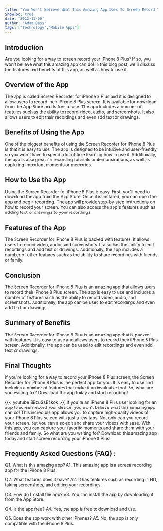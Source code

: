 ```yaml
---
title: "You Won't Believe What This Amazing App Does To Screen Record Your iPhone 8 Plus!"
ShowToc: true 
date: "2022-11-09"
author: "Adam Bass" 
tags: ["Technology","Mobile Apps"]
---
```

## Introduction

Are you looking for a way to screen record your iPhone 8 Plus? If so, you won't believe what this amazing app can do! In this blog post, we'll discuss the features and benefits of this app, as well as how to use it. 

## Overview of the App

The app is called Screen Recorder for iPhone 8 Plus and it is designed to allow users to record their iPhone 8 Plus screen. It is available for download from the App Store and is free to use. The app includes a number of features such as the ability to record video, audio, and screenshots. It also allows users to edit their recordings and even add text or drawings. 

## Benefits of Using the App

One of the biggest benefits of using the Screen Recorder for iPhone 8 Plus is that it is easy to use. The app is designed to be intuitive and user-friendly, so you won't have to spend a lot of time learning how to use it. Additionally, the app is also great for recording tutorials or demonstrations, as well as capturing important moments or memories. 

## How to Use the App

Using the Screen Recorder for iPhone 8 Plus is easy. First, you'll need to download the app from the App Store. Once it is installed, you can open the app and begin recording. The app will provide step-by-step instructions on how to record your screen. You can also access the app's features such as adding text or drawings to your recordings. 

## Features of the App

The Screen Recorder for iPhone 8 Plus is packed with features. It allows users to record video, audio, and screenshots. It also has the ability to edit recordings and add text or drawings. Additionally, the app includes a number of other features such as the ability to share recordings with friends or family. 

## Conclusion

The Screen Recorder for iPhone 8 Plus is an amazing app that allows users to record their iPhone 8 Plus screen. The app is easy to use and includes a number of features such as the ability to record video, audio, and screenshots. Additionally, the app can be used to edit recordings and even add text or drawings. 

## Summary of Benefits

The Screen Recorder for iPhone 8 Plus is an amazing app that is packed with features. It is easy to use and allows users to record their iPhone 8 Plus screen. Additionally, the app can be used to edit recordings and even add text or drawings. 

## Final Thoughts

If you're looking for a way to record your iPhone 8 Plus screen, the Screen Recorder for iPhone 8 Plus is the perfect app for you. It is easy to use and includes a number of features that make it an invaluable tool. So, what are you waiting for? Download the app today and start recording!

{{< youtube BBzuSsE4kok >}} 
If you're an iPhone 8 Plus user looking for an app to screen record your device, you won't believe what this amazing app can do! This incredible app allows you to capture high-quality videos of your iPhone 8 Plus screen with just a few taps. Not only can you record your screen, but you can also edit and share your videos with ease. With this app, you can capture your favorite moments and share them with your friends and family. So what are you waiting for? Download this amazing app today and start screen recording your iPhone 8 Plus!

## Frequently Asked Questions (FAQ) :
Q1. What is this amazing app?
A1. This amazing app is a screen recording app for the iPhone 8 Plus.

Q2. What features does it have?
A2. It has features such as recording in HD, taking screenshots, and editing your recordings.

Q3. How do I install the app?
A3. You can install the app by downloading it from the App Store.

Q4. Is the app free?
A4. Yes, the app is free to download and use.

Q5. Does the app work with other iPhones?
A5. No, the app is only compatible with the iPhone 8 Plus.


